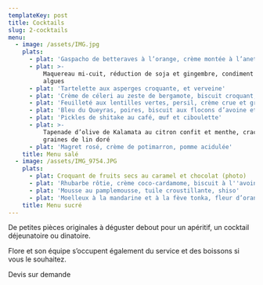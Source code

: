 ```yaml
---
templateKey: post
title: Cocktails
slug: 2-cocktails
menu:
  - image: /assets/IMG.jpg
    plats:
      - plat: 'Gaspacho de betteraves à l’orange, crème montée à l’aneth (photo)'
      - plat: >-
          Maquereau mi-cuit, réduction de soja et gingembre, condiment aux
          algues
      - plat: 'Tartelette aux asperges croquante, et verveine'
      - plat: 'Crème de céleri au zeste de bergamote, biscuit croquant, poutargue'
      - plat: 'Feuilleté aux lentilles vertes, persil, crème crue et grenade (photo)'
      - plat: 'Bleu du Queyras, poires, biscuit aux flocons d’avoine et poivre noir'
      - plat: 'Pickles de shitake au café, œuf et ciboulette'
      - plat: >-
          Tapenade d’olive de Kalamata au citron confit et menthe, crackers de
          graines de lin doré
      - plat: 'Magret rosé, crème de potimarron, pomme acidulée'
    title: Menu salé
  - image: /assets/IMG_9754.JPG
    plats:
      - plat: Croquant de fruits secs au caramel et chocolat (photo)
      - plat: 'Rhubarbe rôtie, crème coco-cardamome, biscuit à l''avoine'
      - plat: 'Mousse au pamplemousse, tuile croustillante, shiso'
      - plat: 'Moelleux à la mandarine et à la fève tonka, fleur d’oranger'
    title: Menu sucré
---
```

De petites pièces originales à déguster debout pour un apéritif, un cocktail déjeunatoire ou dinatoire.

Flore et son équipe s’occupent également du service et des boissons si vous le souhaitez.

Devis sur demande
